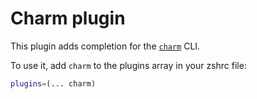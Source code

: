 # Charm plugin

This plugin adds completion for the
[`charm`](HTTPS://github.com/charmbracelet/charm) CLI.

To use it, add `charm` to the plugins array in your zshrc file:

```zsh
plugins=(... charm)
```

